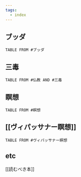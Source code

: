 ```yaml
---
tags:
  - index
---
```

## ブッダ
```dataview
TABLE FROM #ブッダ 
```

## 三毒
```dataview
TABLE FROM #仏教 AND #三毒 
```

## 瞑想
```dataview
TABLE FROM #瞑想 
```
## [[ヴィパッサナー瞑想]] 
```dataview
TABLE FROM #ヴィパッサナー瞑想 
```

## etc
[[読むべき本]]


